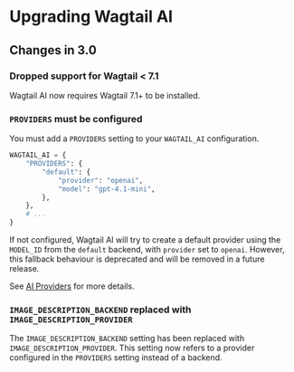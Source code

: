 # Upgrading Wagtail AI

## Changes in 3.0

### Dropped support for Wagtail < 7.1

Wagtail AI now requires Wagtail 7.1+ to be installed.

### `PROVIDERS` must be configured

You must add a `PROVIDERS` setting to your `WAGTAIL_AI` configuration.

```py
WAGTAIL_AI = {
    "PROVIDERS": {
        "default": {
            "provider": "openai",
            "model": "gpt-4.1-mini",
        },
    },
    # ...
}
```

If not configured, Wagtail AI will try to create a default provider using the `MODEL_ID` from the `default` backend, with `provider` set to `openai`. However, this fallback behaviour is deprecated and will be removed in a future release.

See [AI Providers](./ai-providers.md) for more details.

### `IMAGE_DESCRIPTION_BACKEND` replaced with `IMAGE_DESCRIPTION_PROVIDER`

The `IMAGE_DESCRIPTION_BACKEND` setting has been replaced with `IMAGE_DESCRIPTION_PROVIDER`. This setting now refers to a provider configured in the `PROVIDERS` setting instead of a backend.
